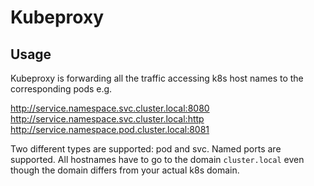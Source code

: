 # Kubeproxy

## Usage

Kubeproxy is forwarding all the traffic accessing k8s host names to the corresponding pods e.g.

http://service.namespace.svc.cluster.local:8080
http://service.namespace.svc.cluster.local:http
http://service.namespace.pod.cluster.local:8081

Two different types are supported: pod and svc. Named ports are supported.
All hostnames have to go to the domain `cluster.local` even though the domain differs from your actual k8s domain.

